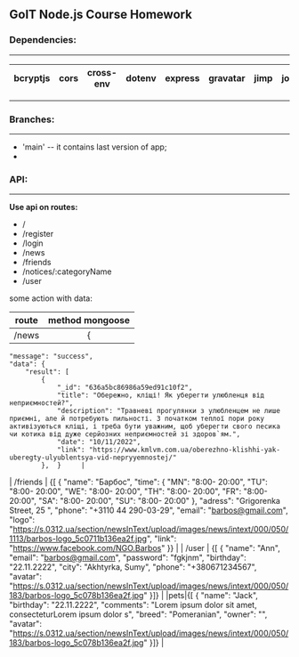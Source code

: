## GoIT Node.js Course Homework

### Dependencies:

---

| bcryptjs | cors | cross-env | dotenv | express | gravatar | jimp | joi | jsonwebtoken | mongoose | morgan | multer | @sendgrid/mail |
| -------- | ---- | --------- | ------ | ------- | -------- | ---- | --- | ------------ | -------- | ------ | ------ | -------------- |

---

### Branches:

---

- 'main' -- it contains last version of app;
-

### API:

---

**Use api on routes:**

- /
- /register
- /login
- /news
- /friends
- /notices/:categoryName
- /user

some action with data:

| route | method mongoose |
| ----- | :-------------: |
| /news |        {        |

    "message": "success",
    "data": {
        "result": [
            {
                "_id": "636a5bc86986a59ed91c10f2",
                "title": "Обережно, кліщі! Як уберегти улюбленця від неприємностей?",
                "description": "Травневі прогулянки з улюбленцем не лише приємні, але й потребують пильності. З початком теплої пори року активізуються кліщі, і треба бути уважним, щоб уберегти свого песика чи котика від дуже серйозних неприємностей зі здоров`ям.",
                "date": "10/11/2022",
                "link": "https://www.kmlvm.com.ua/oberezhno-klishhi-yak-uberegty-ulyublentsya-vid-nepryyemnostej/"
            },  }     |

| /friends | {[
{
"name": "Барбос",
"time": {
"MN": "8:00- 20:00",
"TU": "8:00- 20:00",
"WE": "8:00- 20:00",
"TH": "8:00- 20:00",
"FR": "8:00- 20:00",
"SA": "8:00- 20:00",
"SU": "8:00- 20:00"
},
"adress": "Grigorenka Street, 25 ",
"phone": "+3110 44 290-03-29",
"email": "barbos@gmail.com",
"logo": "https://s.0312.ua/section/newsInText/upload/images/news/intext/000/050/1113/barbos-logo_5c0711b136ea2f.jpg",
"link": "https://www.facebook.com/NGO.Barbos"
}} |
| /user | {[
{
"name": "Ann",
"email": "barbos@gmail.com",
"password": "fgkjnm",
"birthday": "22.11.2222",
"city": "Akhtyrka, Sumy",
"phone": "+380671234567",
"avatar": "https://s.0312.ua/section/newsInText/upload/images/news/intext/000/050/183/barbos-logo_5c078b136ea2f.jpg"
}]} |
|pets|{[
{
"name": "Jack",
"birthday": "22.11.2222",
"comments": "Lorem ipsum dolor sit amet, consecteturLorem ipsum dolor s",
"breed": "Pomeranian",
"owner": "",
"avatar": "https://s.0312.ua/section/newsInText/upload/images/news/intext/000/050/183/barbos-logo_5c078b136ea2f.jpg"
}]} |
